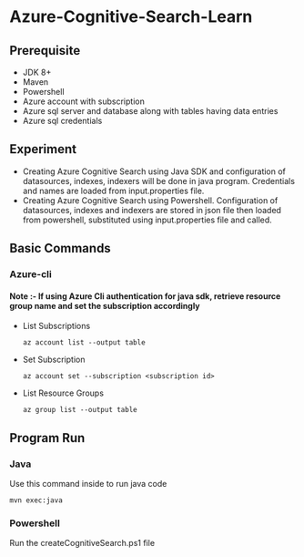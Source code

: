 # Azure-Cognitive-Search-Learn

## Prerequisite
- JDK 8+
- Maven
- Powershell
- Azure account with subscription
- Azure sql server and database along with tables having data entries
- Azure sql credentials

## Experiment
- Creating Azure Cognitive Search using Java SDK and configuration of datasources, indexes, indexers will be done in java program. Credentials and names are loaded from input.properties file.
- Creating Azure Cognitive Search using Powershell. Configuration of datasources, indexes and indexers are stored in json file then loaded from powershell, substituted using input.properties file and called.

## Basic Commands
### Azure-cli

#### Note :- If using Azure Cli authentication for java sdk, retrieve resource group name and set the subscription accordingly

- List Subscriptions
  ```
  az account list --output table
  ```
- Set Subscription
  ```
  az account set --subscription <subscription id>
  ```
- List Resource Groups
  ```
  az group list --output table
  ```

## Program Run

### Java
Use this command inside to run java code
```
mvn exec:java
```

### Powershell
Run the createCognitiveSearch.ps1 file
